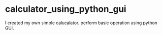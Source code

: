# calculator_using_python_gui
I created my own simple calucalator. perform basic operation using python GUI.
